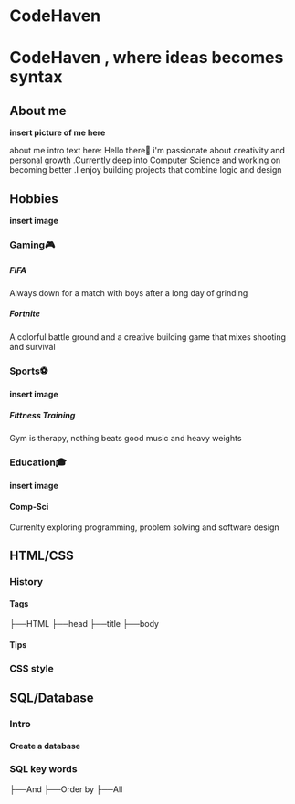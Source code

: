 # CodeHaven
# CodeHaven , where ideas becomes syntax
## **About me**
**insert picture of me here** 

about me intro text here:
Hello there👋 i'm passionate about creativity and personal growth
.Currently deep into Computer Science and working on becoming better
.I enjoy building projects that combine logic and design
## **Hobbies**
**insert image**
### **Gaming**🎮
##### **FIFA**
Always down for a match with boys after a long day of grinding  
##### **Fortnite**
A colorful battle ground and a creative building game that mixes shooting and survival
### **Sports**⚽
**insert image**
##### **Fittness Training** 
Gym is therapy, nothing beats good music and heavy weights 
### **Education**🎓
**insert image**
#### **Comp-Sci**
Currenlty exploring programming, problem solving and software design








## HTML/CSS
### History
#### Tags
├──HTML
├──head
├──title
├──body
#### Tips
### CSS style




## SQL/Database
### Intro
#### Create a database
### SQL key words
├──And
├──Order by
├──All









